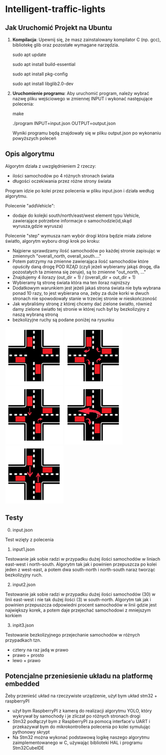 # Intelligent-traffic-lights

## Jak Uruchomić Projekt na Ubuntu
1. **Kompilacja**: Upewnij się, że masz zainstalowany kompilator C (np. gcc), bibliotekę glib oraz pozostałe wymagane narzędzia.

   sudo apt update
   
   sudo apt install build-essential
   
   sudo apt install pkg-config
   
   sudo apt install libglib2.0-dev
   
3. **Uruchomienie programu**: Aby uruchomić program, należy wybrać nazwę pliku wejściowego w zmiennej INPUT i wykonać następujące polecenia:
   
   make
   
   ./program INPUT=input.json OUTPUT=output.json

   Wyniki programu będą znajdowały się w pliku output.json po wykonaniu powyższych poleceń
   
## Opis algorytmu

Algorytm działa z uwzględnieniem 2 rzeczy:
- ilości samochodów po 4 różnych stronach świata
- długości oczekiwania przez różne strony świata

Program idzie po kolei przez polecenia w pliku input.json i działa według algorytmu.

Polecenie "addVehicle":
- dodaje do kolejki south/north/east/west element typu Vehicle, zawierające potrzebne informacje o samochodzie(id,skąd wyrusza,gdzie wyrusza)
      
Polecenie "step" wymusza nam wybór drogi która będzie miała zielone światło, algorytm wyboru drogi krok po kroku:
- Najpierw sprawdzamy ilość samochodów po każdej stronie zapisując w zmiennych "overall_north, overall_south...."
- Potem patrzymy na zmienne zawierająca ilość samochodów które opuściły daną drogę POD RZĄD (czyli jeżeli wybieramy jakąś drogę, dla pozostałych ta zmienna się zeruje), są to zmienne "out_north, ..."
- Znajdujemy 4 ilorazy (out_dir + 1) / (overall_dir + out_dir + 1)
- Wybieramy tą stronę świata która ma ten iloraz najniższy
- Dodatkowym warunkiem jest jeżeli jakaś strona świata nie była wybrana ponad 10 razy, to jest wybierana ona, żeby za duże korki w dwuch stronach nie spowodowały stanie w trzeciej stronie w nieskończoność
- Jak wybraliśmy stronę z której chcemy dać zielone światło, również damy zielone światło tej stronie w której ruch był by bezkolizyjny z naszą wybraną stroną
- bezkolizyjne ruchy są podane poniżej na rysunku

![Skrzyżowanie](img/still.png)
![Wszystkie strony mogą skręcić w prawo](img/rightAll.png)
![Jedna strona skręca w prawo podczas gdy przeciwna jedzie do przodu](img/rightStraight.png)
![Jedna strona skręca w lewo, gdy ta lewa skręca na prawo](img/left.png)
![Przeciwne strony mogą jechać bezkolizyjnie](img/straight.png)

## Testy
0) input.json
   
Test wzięty z polecenia

1) input1.json

Testowanie jak sobie radzi w przypadku dużej ilości samochodów w liniach east-west i north-south.
Algorytm tak jak i powinien przepuszcza po kolei jeden z west-east, a potem dwa south-north i north-south naraz tworząc bezkolizyjny ruch.

2) input2.json
   
Testowanie jak sobie radzi w przypadku dużej ilości samochodów (30) w linii east-west i nie tak dużej ilości (3) w south-north.
Algorytm tak jak i powinien przepuszcza odpowiedni procent samochodów w linii gdzie jest największy korek, a potem daje przejechać samochodowi z mniejszym korkiem

3) inpit3.json
   
Testowanie bezkolizyjnego przejechanie samochodów w różnych przypadkach tzn.
- cztery na raz jadą w prawo
- prawo + prosto
- lewo + prawo

## Potencjalne przeniesienie układu na platformę embedded
Żeby przenieść układ na rzeczywiste urządzenie, użył bym układ stm32 + raspberryPI
- użył bym RaspberryPI z kamerą do realizacji algorytmu YOLO, który wykrywał by samochody i je zliczał po różnych stronach drogi
- Stm32 podłączył bym z RaspberryPI za pomocą interface'u UART i przekazywał bym do mikrokontrollera polecenia po kolei symulując pythonowy skrypt
- Na Stm32 można wykonać podstawową logikę naszego algorytmu zaimplementowanego w C, używając biblioteki HAL i programu Stm32CubeIDE
